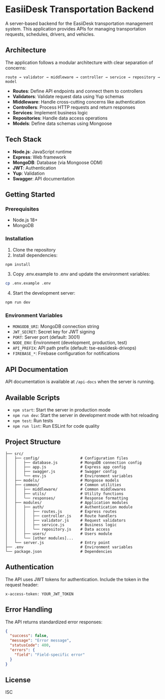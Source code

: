 # EasiiDesk Transportation Backend

A server-based backend for the EasiiDesk transportation management system. This application provides APIs for managing transportation requests, schedules, drivers, and vehicles.

## Architecture

The application follows a modular architecture with clear separation of concerns:

```
route → validator → middleware → controller → service → repository → model
```

- **Routes**: Define API endpoints and connect them to controllers
- **Validators**: Validate request data using Yup schemas
- **Middleware**: Handle cross-cutting concerns like authentication
- **Controllers**: Process HTTP requests and return responses
- **Services**: Implement business logic
- **Repositories**: Handle data access operations
- **Models**: Define data schemas using Mongoose

## Tech Stack

- **Node.js**: JavaScript runtime
- **Express**: Web framework
- **MongoDB**: Database (via Mongoose ODM)
- **JWT**: Authentication
- **Yup**: Validation
- **Swagger**: API documentation

## Getting Started

### Prerequisites

- Node.js 18+
- MongoDB

### Installation

1. Clone the repository
2. Install dependencies:

```bash
npm install
```

3. Copy .env.example to .env and update the environment variables:

```bash
cp .env.example .env
```

4. Start the development server:

```bash
npm run dev
```

### Environment Variables

- `MONGODB_URI`: MongoDB connection string
- `JWT_SECRET`: Secret key for JWT signing
- `PORT`: Server port (default: 3001)
- `NODE_ENV`: Environment (development, production, test)
- `API_PREFIX`: API path prefix (default: tse-easiidesk-drivops)
- `FIREBASE_*`: Firebase configuration for notifications

## API Documentation

API documentation is available at `/api-docs` when the server is running.

## Available Scripts

- `npm start`: Start the server in production mode
- `npm run dev`: Start the server in development mode with hot reloading
- `npm test`: Run tests
- `npm run lint`: Run ESLint for code quality

## Project Structure

```
├── src/
│   ├── config/                  # Configuration files
│   │   ├── database.js          # MongoDB connection config
│   │   ├── app.js               # Express app config
│   │   ├── swagger.js           # Swagger config
│   │   └── env.js               # Environment variables
│   ├── models/                  # Mongoose models
│   ├── common/                  # Common utilities
│   │   ├── middleware/          # Common middlewares
│   │   ├── utils/               # Utility functions
│   │   └── responses/           # Response formatting
│   ├── modules/                 # Application modules
│   │   ├── auth/                # Authentication module
│   │   │   ├── routes.js        # Express routes
│   │   │   ├── controller.js    # Route handlers
│   │   │   ├── validator.js     # Request validators
│   │   │   ├── service.js       # Business logic
│   │   │   └── repository.js    # Data access
│   │   ├── users/               # Users module
│   │   └── [other modules]...
│   └── server.js                # Entry point
├── .env                         # Environment variables
└── package.json                 # Dependencies
```

## Authentication

The API uses JWT tokens for authentication. Include the token in the request header:

```
x-access-token: YOUR_JWT_TOKEN
```

## Error Handling

The API returns standardized error responses:

```json
{
  "success": false,
  "message": "Error message",
  "statusCode": 400,
  "errors": {
    "field": "Field-specific error"
  }
}
```

## License

ISC 